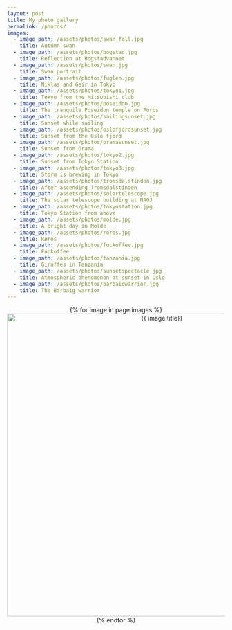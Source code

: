 ```yaml
---
layout: post
title: My photo gallery
permalink: /photos/
images:
  - image_path: /assets/photos/swan_fall.jpg
    title: Autumn swan
  - image_path: /assets/photos/bogstad.jpg
    title: Reflection at Bogstadvannet
  - image_path: /assets/photos/swan.jpg
    title: Swan portrait
  - image_path: /assets/photos/fuglen.jpg
    title: Niklas and Geir in Tokyo
  - image_path: /assets/photos/tokyo1.jpg
    title: Tokyo from the Mitsubishi club
  - image_path: /assets/photos/poseidon.jpg
    title: The tranquile Poseidon temple on Poros
  - image_path: /assets/photos/sailingsunset.jpg
    title: Sunset while sailing
  - image_path: /assets/photos/oslofjordsunset.jpg
    title: Sunset from the Oslo fjord
  - image_path: /assets/photos/oramasunset.jpg
    title: Sunset from Orama
  - image_path: /assets/photos/tokyo2.jpg
    title: Sunset from Tokyo Station
  - image_path: /assets/photos/tokyo3.jpg
    title: Storm is brewing in Tokyo
  - image_path: /assets/photos/tromsdalstinden.jpg
    title: After ascending Tromsdalstinden
  - image_path: /assets/photos/solartelescope.jpg
    title: The solar telescope building at NAOJ
  - image_path: /assets/photos/tokyostation.jpg
    title: Tokyo Station from above
  - image_path: /assets/photos/molde.jpg
    title: A bright day in Molde
  - image_path: /assets/photos/roros.jpg
    title: Røros
  - image_path: /assets/photos/fuckoffee.jpg
    title: Fuckoffee
  - image_path: /assets/photos/tanzania.jpg
    title: Giraffes in Tanzania
  - image_path: /assets/photos/sunsetspectacle.jpg
    title: Atmospheric phenomenon at sunset in Oslo
  - image_path: /assets/photos/barbaigwarrior.jpg
    title: The Barbaig warrior
---
```

<p align="center">
{% for image in page.images %}
<a href="{{ image.image_path }}" target="_blank"><img src="{{ image.image_path }}" alt="{{ image.title}}" width="700" /></a>
{% endfor %}
</p>
